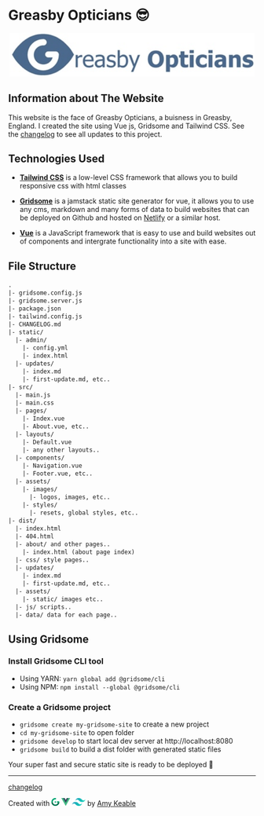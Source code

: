 # Greasby Opticians 😎

<p align="center">
  <img width="500" src="src/assets/images/GO-logo.jpg" alt="Greasby Opticians Logo">
</p>

## Information about The Website

This website is the face of Greasby Opticians, a buisness in Greasby, England. I created the site using Vue js, Gridsome and Tailwind CSS.
See the [changelog](CHANGELOG.md) to see all updates to this project.

## Technologies Used

- **[Tailwind CSS](https://tailwindcss.com)**
  is a low-level CSS framework that allows you to build responsive css with html classes

- **[Gridsome](https://gridsome.org)**
  is a jamstack static site generator for vue, it allows you to use any cms, markdown and many forms of data to build websites that can be deployed on Github and hosted on [Netlify](https://www.netlify.com) or a similar host.

- **[Vue](https://vuejs.org)**
  is a JavaScript framework that is easy to use and build websites out of components and intergrate functionality into a site with ease.

## File Structure

```
.
|- gridsome.config.js
|- gridsome.server.js
|- package.json
|- tailwind.config.js
|- CHANGELOG.md
|- static/
  |- admin/
    |- config.yml
    |- index.html
  |- updates/
    |- index.md
    |- first-update.md, etc..
|- src/
  |- main.js
  |- main.css
  |- pages/
    |- Index.vue
    |- About.vue, etc..
  |- layouts/
    |- Default.vue
    |- any other layouts..
  |- components/
    |- Navigation.vue
    |- Footer.vue, etc..
  |- assets/
    |- images/
      |- logos, images, etc..
    |- styles/
      |- resets, global styles, etc..
|- dist/
  |- index.html
  |- 404.html
  |- about/ and other pages..
    |- index.html (about page index)
  |- css/ style pages..
  |- updates/
    |- index.md
    |- first-update.md, etc..
  |- assets/
    |- static/ images etc..
  |- js/ scripts..
  |- data/ data for each page..
```

## Using Gridsome

### Install Gridsome CLI tool

- Using YARN: `yarn global add @gridsome/cli`
- Using NPM: `npm install --global @gridsome/cli`

### Create a Gridsome project

- `gridsome create my-gridsome-site` to create a new project
- `cd my-gridsome-site` to open folder
- `gridsome develop` to start local dev server at http://localhost:8080
- `gridsome build` to build a dist folder with generated static files

Your super fast and secure static site is ready to be deployed 🙌

---

[changelog](CHANGELOG.md)

<p>Created with 
<a href="https://gridsome.org" target="_blank" rel="noopener"><img height="16" src="src/assets/images/amykble/gridsome.svg" alt="gridsome"></a>
<a href="https://vuejs.org" target="_blank" rel="noopener"><img height="16" src="src/assets/images/amykble/vue.svg.png" alt="vue"></a>
<a href="https://tailwindcss.com" target="_blank" rel="noopener"><img height="16" src="src/assets/images/amykble/tailwind.png" alt="tailwind"></a>
 by <a href="#" target="_blank" rel="noopener">Amy Keable</a></p>

